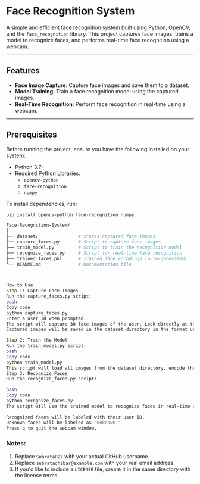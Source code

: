 # Face Recognition System

A simple and efficient face recognition system built using Python, OpenCV, and the `face_recognition` library. This project captures face images, trains a model to recognize faces, and performs real-time face recognition using a webcam.

---

## Features

- **Face Image Capture**: Capture face images and save them to a dataset.
- **Model Training**: Train a face recognition model using the captured images.
- **Real-Time Recognition**: Perform face recognition in real-time using a webcam.

---

## Prerequisites

Before running the project, ensure you have the following installed on your system:

- Python 3.7+
- Required Python Libraries:
  - `opencv-python`
  - `face-recognition`
  - `numpy`

To install dependencies, run:
```bash
pip install opencv-python face-recognition numpy

Face-Recognition-System/
│
├── dataset/               # Stores captured face images
├── capture_faces.py       # Script to capture face images
├── train_model.py         # Script to train the recognition model
├── recognize_faces.py     # Script for real-time face recognition
├── trained_faces.pkl      # Trained face encodings (auto-generated)
└── README.md              # Documentation file



How to Use
Step 1: Capture Face Images
Run the capture_faces.py script:
bash
Copy code
python capture_faces.py
Enter a user ID when prompted.
The script will capture 30 face images of the user. Look directly at the camera.
Captured images will be saved in the dataset directory in the format user.<ID>.<count>.jpg.

Step 2: Train the Model
Run the train_model.py script:
bash
Copy code
python train_model.py
This script will load all images from the dataset directory, encode them, and save the trained model as trained_faces.pkl.
Step 3: Recognize Faces
Run the recognize_faces.py script:

bash
Copy code
python recognize_faces.py
The script will use the trained model to recognize faces in real-time using your webcam.

Recognized faces will be labeled with their user ID.
Unknown faces will be labeled as "Unknown."
Press q to quit the webcam window.

```

### Notes:
1. Replace `SubrataD27` with your actual GitHub username.
2. Replace `subratadhibar@example.com` with your real email address.
3. If you'd like to include a `LICENSE` file, create it in the same directory with the license terms.


